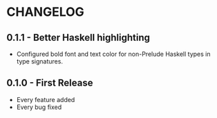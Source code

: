 # CHANGELOG

## 0.1.1 - Better Haskell highlighting

-   Configured bold font and text color for non-Prelude Haskell types in type signatures.

## 0.1.0 - First Release

-   Every feature added
-   Every bug fixed
